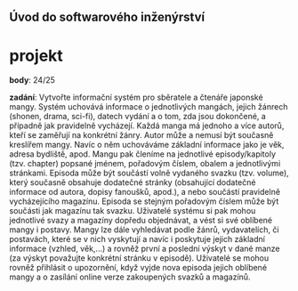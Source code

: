 ## Úvod do softwarového inženýrství

# projekt
**body**: 24/25

**zadání**:
<prev>
Vytvořte informační systém pro sběratele a čtenáře japonské mangy. Systém uchovává informace o jednotlivých mangách, jejich žánrech (shonen, drama, sci-fi), datech vydání a o tom, zda jsou dokončené, a případně jak pravidelně vycházejí. Každá manga má jednoho a více autorů, kteří se zaměřují na konkrétní žánry. Autor může a nemusí být současně kreslířem mangy. Navíc o něm uchováváme základní informace jako je věk, adresa bydliště, apod. Mangu pak členíme na jednotlivé episody/kapitoly (tzv. chapter) popsané jménem, pořadovým číslem, obalem a jednotlivými stránkami. Episoda může být součástí volně vydaného svazku (tzv. volume), který současně obsahuje dodatečné stránky (obsahující dodatečné informace od autora, dopisy fanoušků, apod.), a nebo součástí pravidelně vycházejícího magazínu. Episoda se stejným pořadovým číslem může být součásti jak magazínu tak svazku. Uživatelé systému si pak mohou jednotlivé svazy a magazíny dopředu objednávat, a vést si své oblíbené mangy i postavy. Mangy lze dále vyhledávat podle žánrů, vydavatelích, či postavách, které se v nich vyskytují a navíc i poskytuje jejich základní informace (vzhled, věk,...) a rovněž první a poslední výskyt v dané manze (za výskyt považujte konkrétní stránku v episodě). Uživatelé se mohou rovněž přihlásit o upozornění, když vyjde nova episoda jejich oblíbené mangy a o zasílání online verze zakoupených svazků a magazínů.
</prev>
